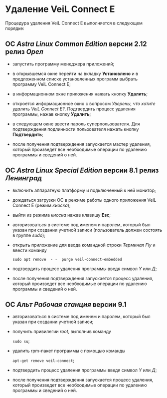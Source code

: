 # Удаление VeiL Connect E

Процедура удаления VeiL Connect E выполняется в следующем порядке:

## ОС *Astra Linux Common Edition* версии 2.12 релиз *Орел*

- запустить программу менеджера приложений;

- в открывшемся окне перейти на вкладку **Установлено** и в предложенном
списке установленных программ выбрать программу VeiL Connect E;

- в информационном окне приложения нажать кнопку **Удалить**;

- откроется информационное окно с вопросом *Уверены, что хотите удалить
VeiL Connect E?*. Подтвердить процесс удаления программы, нажав кнопку **Удалить**;

- в следующем окне ввести пароль суперпользователя. Для подтверждения
подлинности пользователя нажать кнопку **Подтвердить**;

- после получения подтверждения запускается мастер удаления, который
произведет все необходимые операции по удалению программы и сведений о ней.

## ОС *Astra Linux Special Edition* версии 8.1 релиз *Ленинград*

- включить аппаратную платформу и подключенный к ней монитор;

- дождаться загрузки ОС в режиме работы одного приложения VeiL Connect E (режим *киоска*);

- выйти из режима *киоска* нажав клавишу **Esc**;

- авторизоваться в системе под именем и паролем, который был указан при создании 
учетной записи (пользователь должен состоять в группе *sudo*);

- открыть приложение для ввода командной строки *Терминал Fly* и ввести команду

  `sudo apt remove  - -  purge veil-connect-embedded`

- подтвердить процесс удаления программы введя символ *Y* или *Д*;

- после получения подтверждения запускается процесс удаления, который
произведет все необходимые операции по удалению программы и сведений о ней.

## ОС *Альт  Рабочая станция* версии 9.1

- авторизоваться в системе под именем и паролем, который был указан при создании 
учетной записи;

- получить привилегии *root*, выполнив команду

  `sudo su`;

- удалить rpm-пакет программы с помощью команды

  `apt-get remove veil-connect`;

- подтвердить процесс удаления программы введя символ *Y* или *Д*;

- после получения подтверждения запускается процесс удаления, который
произведет все необходимые операции по удалению программы и сведений о ней.
